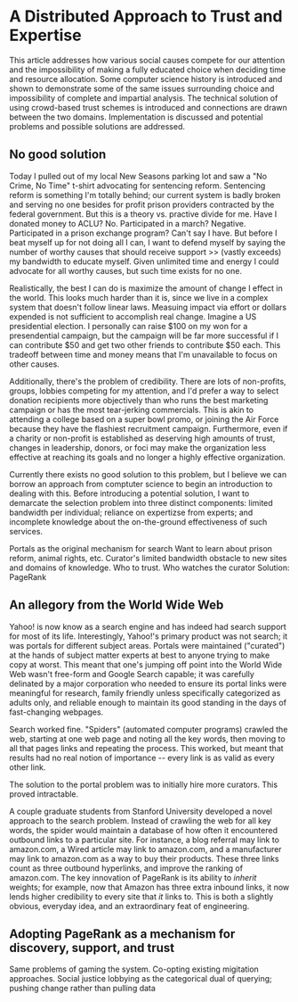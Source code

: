 A Distributed Approach to Trust and Expertise
=

This article addresses how various social causes compete for our attention and the impossibility of making a fully educated choice when deciding time and resource allocation. Some computer science history is introduced and shown to demonstrate some of the same issues surrounding choice and impossibility of complete and impartial analysis. The technical solution of using crowd-based trust schemes is introduced and connections are drawn between the two domains. Implementation is discussed and potential problems and possible solutions are addressed.

No good solution
--

Today I pulled out of my local New Seasons parking lot and saw a "No Crime, No Time" t-shirt advocating for sentencing reform. Sentencing reform is something I'm totally behind; our current system is badly broken and serving no one besides for profit prison providers contracted by the federal government. But this is a theory vs. practive divide for me. Have I donated money to ACLU? No. Participated in a march? Negative. Participated in a prison exchange program? Can't say I have. But before I beat myself up for not doing all I can, I want to defend myself by saying the number of worthy causes that should receive support >> (vastly exceeds) my bandwidth to educate myself. Given unlimited time and energy I could advocate for all worthy causes, but such time exists for no one.

Realistically, the best I can do is maximize the amount of change I effect in the world. This looks much harder than it is, since we live in a complex system that doesn't follow linear laws. Measuing impact via effort or dollars expended is not sufficient to accomplish real change. Imagine a US presidential election. I personally can raise $100 on my won for a presendential campaign, but the campaign will be far more successful if I can contribute $50 and get two other friends to contribute $50 each. This tradeoff between time and money means that I'm unavailable to focus on other causes.

Additionally, there's the problem of credibility. There are lots of non-profits, groups, lobbies competing for my attention, and I'd prefer a way to select donation recipients more objectively than who runs the best marketing campaign or has the most tear-jerking commercials. This is akin to attending a college based on a super bowl promo, or joining the Air Force because they have the flashiest recruitment campaign. Furthermore, even if a charity or non-profit is established as deserving high amounts of trust, changes in leadership, donors, or foci may make the organization less effective at reaching its goals and no longer a highly effective organization.

Currently there exists no good solution to this problem, but I believe we can borrow an approach from comptuter science to begin an introduction to dealing with this. Before introducing a potential solution, I want to demarcate the selection problem into three distinct components: limited bandwidth per individual; reliance on expertizse from experts; and incomplete knowledge about the on-the-ground effectiveness of such services.

Portals as the original mechanism for search
Want to learn about prison reform, animal rights, etc.
Curator's limited bandwidth obstacle to new sites and domains of knowledge. Who to trust. Who watches the curator
Solution: PageRank

An allegory from the World Wide Web
-
Yahoo! is now know as a search engine and has indeed had search support for most of its life. Interestingly, Yahoo!'s primary product was not search; it was portals for different subject areas. Portals were maintained ("curated") at the hands of subject matter experts at best to anyone trying to make copy at worst. This meant that one's jumping off point into the World Wide Web wasn't free-form and Google Search capable; it was carefully delinated by a major corporation who needed to ensure its portal links were meaningful for research, family friendly unless specifically categorized as adults only, and reliable enough to maintain its good standing in the days of fast-changing webpages.

Search worked fine. "Spiders" (automated computer programs) crawled the web, starting at one web page and noting all the key words, then moving to all that pages links and repeating the process. This worked, but meant that results had no real notion of importance -- every link is as valid as every other link.

The solution to the portal problem was to initially hire more curators. This proved intractable.

A couple graduate students from Stanford University developed a novel approach to the search problem. Instead of crawling the web for all key words, the spider would maintain a database of how often it encountered outbound links to a particular site. For instance, a blog referral may link to amazon.com, a Wired article may link to amazon.com, and a manufacturer may link to amazon.com as a way to buy their products. These three links count as three outbound hyperlinks, and improve the ranking of amazon.com. The key innovation of PageRank is its ability to *inherit* weights; for example, now that Amazon has three extra inbound links, it now lends higher credibility to every site that *it* links to. This is both a slightly obvious, everyday idea, and an extraordinary feat of engineering.

Adopting PageRank as a mechanism for discovery, support, and trust
-
Same problems of gaming the system. Co-opting existing migitation approaches.
Social justice lobbying as the categorical dual of querying; pushing change rather than pulling data
